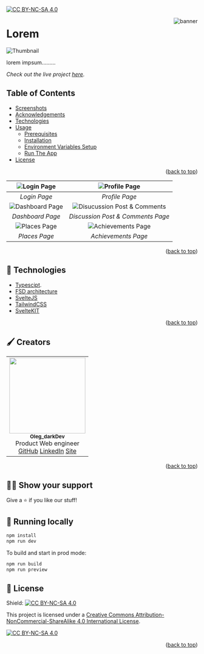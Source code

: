 <a name="readme-top"></a>

[![CC BY-NC-SA 4.0][cc-by-nc-sa-shield]][cc-by-nc-sa]

<img align="right" alt="banner" src="promo_imgs_for_repo">

# Lorem

![Thumbnail](promo_imgs_for_repo/thumbnail.jpg)

lorem impsum.........


_Check out the live project [_here_]()._

## Table of Contents

* [Screenshots](#screenshots)
* [Acknowledgements](#acknowledgements)
* [Technologies](#technologies)
* [Usage](#usage)
  * [Prerequisites](#prerequisites)
  * [Installation](#installation)
  * [Environment Variables Setup](#environment-variables-setup)
  * [Run The App](#run-the-app)
* [License](#license)

<p align="right">(<a href="#readme-top">back to top</a>)</p>



| ![Login Page](promo_imgs_for_repo/1.png) | ![Profile Page](promo_imgs_for_repo/2.png) |
|:--:|:--:|
| _Login Page_ | _Profile Page_ |
| ![Dashboard Page](promo_imgs_for_repo/3.png) | ![Disucussion Post & Comments](promo_imgs_for_repo/4.png) |
| _Dashboard Page_ | _Discussion Post & Comments Page_ |
| ![Places Page](promo_imgs_for_repo/5.png) | ![Achievements Page](promo_imgs_for_repo/6.png) |
| _Places Page_ | _Achievements Page_ |

<p align="right">(<a href="#readme-top">back to top</a>)</p>

## 👾 Technologies

- [Typescipt](https://www.typescriptlang.org/).
- [FSD architecture](https://feature-sliced.design/ru/docs/get-started)
- [SvelteJS](https://svelte.dev/)
- [TailwindCSS](https://tailwindcss.com/)
- [SvelteKIT](https://kit.svelte.dev/)

<p align="right">(<a href="#readme-top">back to top</a>)</p>

## 🖌 Creators

<table>
 <tr>
    <td align="center">
    <img src="/assets/headshots/mini.png"" width="200px;"/><br />
    <sub><b>Oleg_darkDev</b></sub><br />Product Web engineer<br />
    <a href="https://github.com/oleg-darkdev">GitHub</a>
    <a href="https://www.linkedin.com/in/oleg-darkdev">LinkedIn</a>
    <a href="https://oleg-darkdev.vercel.app/">Site</a>
    </td>
    
 </tr>
</table>

<p align="right">(<a href="#readme-top">back to top</a>)</p>

## 💪🏼 Show your support

Give a ⭐️ if you like our stuff!


## 🏁 Running locally

```bash
npm install
npm run dev
```

To build and start in prod mode:

```bash
npm run build
npm run preview
```



## 📝 License

Shield: [![CC BY-NC-SA 4.0][cc-by-nc-sa-shield]][cc-by-nc-sa]

This project is licensed under a
[Creative Commons Attribution-NonCommercial-ShareAlike 4.0 International License][cc-by-nc-sa].

[![CC BY-NC-SA 4.0][cc-by-nc-sa-image]][cc-by-nc-sa]

[cc-by-nc-sa]: http://creativecommons.org/licenses/by-nc-sa/4.0/
[cc-by-nc-sa-image]: https://licensebuttons.net/l/by-nc-sa/4.0/88x31.png
[cc-by-nc-sa-shield]: https://img.shields.io/badge/License-CC%20BY--NC--SA%204.0-lightgrey.svg


<!-- This project is []() licensed. -->

<p align="right">(<a href="#readme-top">back to top</a>)</p>
